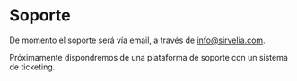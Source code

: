 # Soporte

De momento el soporte será vía email, a través de info@sirvelia.com.

Próximamente dispondremos de una plataforma de soporte con un sistema de ticketing.

